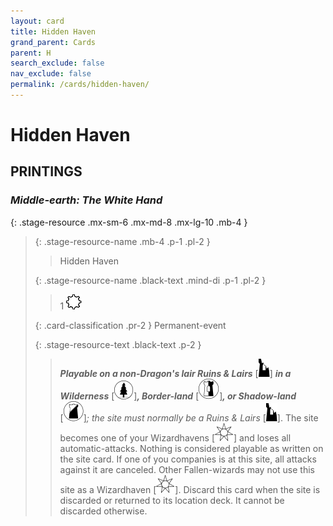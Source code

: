 ```yaml
---
layout: card
title: Hidden Haven
grand_parent: Cards
parent: H
search_exclude: false
nav_exclude: false
permalink: /cards/hidden-haven/
---
```


# Hidden Haven


## PRINTINGS


### _Middle-earth: The White Hand_

{: .stage-resource .mx-sm-6 .mx-md-8 .mx-lg-10 .mb-4 }
> {: .stage-resource-name .mb-4 .p-1 .pl-2 }
> > <div class="card-mp"></div>
> > <div class="card-name">Hidden Haven</div>
>
> {: .stage-resource-name .black-text .mind-di .p-1 .pl-2 }
> > 1 ![](/assets/images/stage-point.svg)
>
> {: .card-classification .pr-2 }
> Permanent-event
>
> {: .stage-resource-text .black-text .p-2 }
> > ***Playable on a non-Dragon's lair Ruins & Lairs*** <nobr>[<img src="/assets/images/ruinlair.svg">]</nobr> ***in a Wilderness*** <nobr>[<img src="/assets/images/wilderness.svg">]</nobr>***, Border-land*** <nobr>[<img src="/assets/images/border-land.svg">]</nobr>***, or Shadow-land*** <nobr>[<img src="/assets/images/shadow-land.svg">]</nobr>_; the site must normally be a Ruins & Lairs_ <nobr>[<img src="/assets/images/ruinlair.svg">]</nobr>. The site becomes one of your Wizardhavens <nobr>[<img src="/assets/images/free-haven.svg">]</nobr> and loses all automatic-attacks. Nothing is considered playable as written on the site card. If one of you companies is at this site, all attacks against it are canceled. Other Fallen-wizards may not use this site as a Wizardhaven <nobr>[<img src="/assets/images/free-haven.svg">]</nobr>. Discard this card when the site is discarded or returned to its location deck. It cannot be discarded otherwise.  
> 

